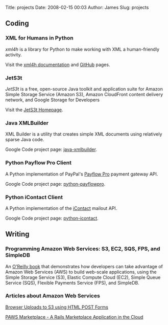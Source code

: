 Title: projects
Date: 2008-02-15 00:03
Author: James
Slug: projects

Coding
------

### XML for Humans in Python

*xml4h* is a library for Python to make working with XML a human-friendly
activity.

Visit the [xml4h documentation][xml4h-docs] and [GitHub][xml4h-github] pages.

### JetS3t

*JetS3t* is a free, open-source Java toolkit and application suite for
Amazon Simple Storage Service (Amazon S3), Amazon CloudFront content
delivery network, and Google Storage for Developers

Visit the [JetS3t Homepage][].

### Java XMLBuilder

XML Builder is a utility that creates simple XML documents using
relatively sparse Java code.

Google Code project page: [java-xmlbuilder][].

### Python Payflow Pro Client

A Python implementation of PayPal's [Payflow Pro][] payment gateway API.

Google Code project page: [python-payflowpro][].

### Python iContact Client

A Python implementation of the [iContact][] mailout API.

Google Code project page: [python-icontact][].

Writing
-------

### Programming Amazon Web Services: S3, EC2, SQS, FPS, and SimpleDB

An [O'Reilly book][] that demonstrates how developers can take advantage of
Amazon Web Services (AWS) to build web-scale applications, using the
Simple Storage Service (S3), Elastic Compute Cloud (EC2), Simple Queue
Service (SQS), Flexible Payments Service (FPS), and SimpleDB.

### Articles about Amazon Web Services

[Browser Uploads to S3 using HTML POST Forms][]

[PAWS Marketplace - A Rails Marketplace Application in the Cloud][]

  [xml4h-docs]: http://xml4h.readthedocs.org/
  [xml4h-github]: https://github.com/jmurty/xml4h
  [JetS3t Homepage]: http://jets3t.org "JetS3t Homepage"
  [java-xmlbuilder]: http://code.google.com/p/java-xmlbuilder/ "java-xmlbuilder"
  [Payflow Pro]: https://www.paypal.com/cgi-bin/webscr?cmd=_payflow-pro-overview-outside
  [python-payflowpro]: http://code.google.com/p/python-payflowpro/ "python-payflowpro"
  [iContact]: http://www.icontact.com/
  [python-icontact]: http://code.google.com/p/python-icontact/ "python-icontact"
  [O'Reilly book]: http://www.oreilly.com/catalog/9780596515812
  [Browser Uploads to S3 using HTML POST Forms]: http://developer.amazonwebservices.com/connect/entry.jspa?externalID=1434
  [PAWS Marketplace - A Rails Marketplace Application in the Cloud]: http://developer.amazonwebservices.com/connect/entry.jspa?externalID=1531
